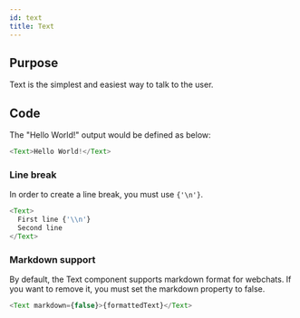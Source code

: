 ```yaml
---
id: text
title: Text
---
```


## Purpose

Text is the simplest and easiest way to talk to the user.

## Code

The "Hello World!" output would be defined as below:

```javascript
<Text>Hello World!</Text>
```

### Line break

In order to create a line break, you must use `{'\n'}`.

```javascript
<Text>
  First line {'\\n'}
  Second line
</Text>
```

### Markdown support

By default, the Text component supports markdown format for webchats. If you want to remove it, you must set the markdown property to false.

```javascript
<Text markdown={false}>{formattedText}</Text>
```
